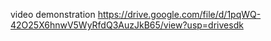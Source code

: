 video demonstration https://drive.google.com/file/d/1pqWQ-42O25X6hnwV5WyRfdQ3AuzJkB65/view?usp=drivesdk
